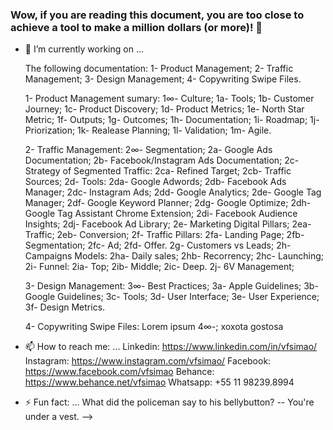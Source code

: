 ### Wow, if you are reading this document, you are too close to achieve a tool to make a million dollars (or more)! 👋

- 🔭 I’m currently working on ...
  
 	The following documentation:
    	1- Product Management;
    	2- Traffic Management;
		3- Design Management;
    	4- Copywriting Swipe Files. 

	1- Product Management sumary:
		1∞- Culture;
		1a- Tools;
		1b- Customer Journey;
		1c- Product Discovery;
		1d- Product Metrics;
		1e- North Star Metric;
		1f- Outputs;
		1g- Outcomes;
		1h- Documentation;
		1i- Roadmap;
		1j- Priorization;
		1k- Realease Planning;
		1l- Validation;
		1m- Agile.

	2- Traffic Management:
		2∞- Segmentation;
		2a- Google Ads Documentation;
		2b- Facebook/Instagram Ads Documentation;
		2c- Strategy of Segmented Traffic:
			2ca- Refined Target;
			2cb- Traffic Sources;
		2d- Tools:
			2da- Google Adwords;
			2db- Facebook Ads Manager;
			2dc- Instagram Ads;
			2dd- Google Analytics;
			2de- Google Tag Manager;
			2df- Google Keyword Planner;
			2dg- Google Optimize;
			2dh- Google Tag Assistant Chrome Extension;
			2di- Facebook Audience Insights;
			2dj- Facebook Ad Library;
		2e- Marketing Digital Pillars;
			2ea- Traffic;
			2eb- Conversion;
		2f- Traffic Pillars:
			2fa- Landing Page;
			2fb- Segmentation;
			2fc- Ad;
			2fd- Offer.
		2g- Customers vs Leads;
		2h- Campaigns Models:
			2ha- Daily sales;
			2hb- Recorrency;
			2hc- Launching;
		2i- Funnel:
			2ia- Top;
			2ib- Middle;
			2ic- Deep.
		2j- 6V Management;
				

	3- Design Management:
		3∞- Best Practices;
		3a- Apple Guidelines;
		3b- Google Guidelines;
		3c- Tools; 
		3d- User Interface;
		3e- User Experience;
		3f- Design Metrics.

	4- Copywriting Swipe Files: Lorem ipsum
		4∞-; xoxota gostosa

- 📫 How to reach me: ...
	Linkedin: https://www.linkedin.com/in/vfsimao/
	Instagram: https://www.instagram.com/vfsimao/
	Facebook: https://www.facebook.com/vfsimao 
	Behance: https://www.behance.net/vfsimao
	Whatsapp: +55 11 98239.8994

- ⚡ Fun fact: ...
	What did the policeman say to his bellybutton?
	-- You're under a vest.
-->
